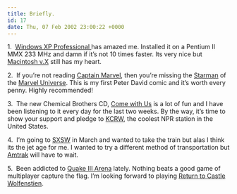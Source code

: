 ```yaml
---
title: Briefly.
id: 17
date: Thu, 07 Feb 2002 23:00:22 +0000
---
```


1.  [Windows XP Professional ](http://www.microsoft.com/windowsxp/pro/default.asp) has amazed me. Installed it on a Pentium II MMX 233 MHz and damn if it’s not 10 times faster. Its very nice but [Macintosh v.X](http://www.apple.com/macosx/) still has my heart.

 2.  If you’re not reading [Captain Marvel](http://www.x-men.com/comics/bios/bio_captainmarvel3.htm), then you’re missing the [Starman](http://members.aol.com/nachro2/starmenu.htm) of the [Marvel Universe](http://www.marvel.com/). This is my first Peter David comic and it’s worth every penny. Highly recommended!

 3.  The new Chemical Brothers <span class="caps">CD</span>, [Come with Us](http://www.amazon.com/exec/obidos/ASIN/B00005U1YO/qid=1013122463/sr=1-1/ref=sr_1_1/103-6254297-5204649) is a lot of fun and I have been listening to it every day for the last two weeks. By the way, it’s time to show your support and pledge to <span class="caps">[KCRW](http://www.kcrw.org)</span>, the coolest <span class="caps">NPR</span> station in the United States.

 4.  I’m going to <span class="caps">[SXSW](http://www.sxsw.com)</span> in March and wanted to take the train but alas I think its the jet age for me. I wanted to try a different method of transportation but [Amtrak](http://www.washingtonpost.com/wp-dyn/articles/A36239-2002Feb6.html) will have to wait.

 5.  Been addicted to [Quake III Arena](http://www.planetquake.com/quake3/) lately. Nothing beats a good game of multiplayer capture the flag. I’m looking forward to playing [Return to Castle Wolfenstien](http://www.apple.com/games/articles/2002/02/wolfenstein/).


